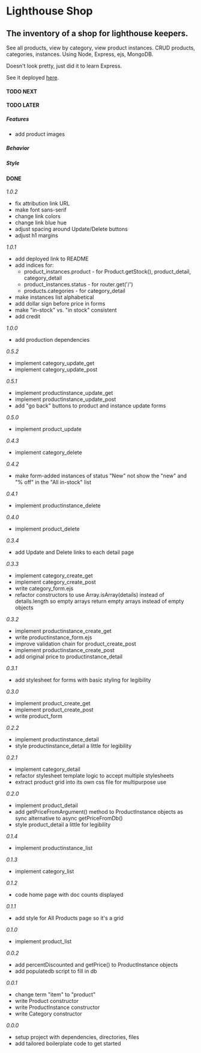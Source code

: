 # Lighthouse Shop

## The inventory of a shop for lighthouse keepers.

See all products, view by category, view product instances. CRUD products, categories, instances. Using Node, Express, ejs, MongoDB.

Doesn't look pretty, just did it to learn Express.

See it deployed [here](https://lighthouse-shop-production.up.railway.app/inventory).

#### TODO NEXT

#### TODO LATER

##### Features

- add product images

##### Behavior

##### Style

#### DONE

_1.0.2_

- fix attribution link URL
- make font sans-serif
- change link colors
- change link blue hue
- adjust spacing around Update/Delete buttons
- adjust h1 margins

_1.0.1_

- add deployed link to README
- add indices for:
  - product_instances.product - for Product.getStock(), product_detail, category_detail
  - product_instances.status - for router.get('/')
  - products.categories - for category_detail
- make instances list alphabetical
- add dollar sign before price in forms
- make "in-stock" vs. "in stock" consistent
- add credit

_1.0.0_

- add production dependencies

_0.5.2_

- implement category_update_get
- implement category_update_post

_0.5.1_

- implement productinstance_update_get
- implement productinstance_update_post
- add "go back" buttons to product and instance update forms

_0.5.0_

- implement product_update

_0.4.3_

- implement category_delete

_0.4.2_

- make form-added instances of status "New" not show the "new" and "% off" in the "All in-stock" list

_0.4.1_

- implement productinstance_delete

_0.4.0_

- implement product_delete

_0.3.4_

- add Update and Delete links to each detail page

_0.3.3_

- implement category_create_get
- implement category_create_post
- write category_form.ejs
- refactor constructors to use Array.isArray(details) instead of details.length so empty arrays return empty arrays instead of empty objects

_0.3.2_

- implement productinstance_create_get
- write productinstance_form.ejs
- improve validation chain for product_create_post
- implement productinstance_create_post
- add original price to productinstance_detail

_0.3.1_

- add stylesheet for forms with basic styling for legibility

_0.3.0_

- implement product_create_get
- implement product_create_post
- write product_form

_0.2.2_

- implement productinstance_detail
- style productinstance_detail a little for legibility

_0.2.1_

- implement category_detail
- refactor stylesheet template logic to accept multiple stylesheets
- extract product grid into its own css file for multipurpose use

_0.2.0_

- implement product_detail
- add getPriceFromArgument() method to ProductInstance objects as sync alternative to async getPriceFromDb()
- style product_detail a little for legibility

_0.1.4_

- implement productinstance_list

_0.1.3_

- implement category_list

_0.1.2_

- code home page with doc counts displayed

_0.1.1_

- add style for All Products page so it's a grid

_0.1.0_

- implement product_list

_0.0.2_

- add percentDiscounted and getPrice() to ProductInstance objects
- add populatedb script to fill in db

_0.0.1_

- change term "item" to "product"
- write Product constructor
- write ProductInstance constructor
- write Category constructor

_0.0.0_

- setup project with dependencies, directories, files
- add tailored boilerplate code to get started
